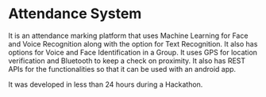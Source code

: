 # Attendance System
It is an attendance marking platform that uses Machine Learning for Face and Voice Recognition along with the option for Text Recognition. It also has options for Voice and Face Identification in a Group. It uses GPS for location verification and Bluetooth to keep a check on proximity. It also has REST APIs for the functionalities so that it can be used with an android app.

It was developed in less than 24 hours during a Hackathon.
